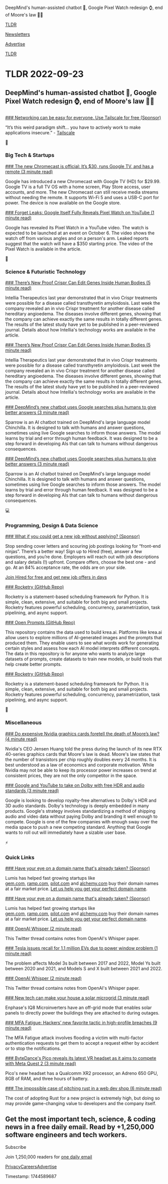 DeepMind's human-assisted chatbot 🤖, Google Pixel Watch redesign ⌚, end of Moore's law 👨‍💻

[TLDR](/)

[Newsletters](/newsletters)

[Advertise](https://advertise.tldr.tech/)

[TLDR](/)

# TLDR 2022-09-23

## DeepMind's human-assisted chatbot 🤖, Google Pixel Watch redesign ⌚, end of Moore's law 👨‍💻

### 

[### Networking can be easy for everyone. Use Tailscale for free (Sponsor)](https://tailscale.com/?utm_source=tldr&amp;utm_medium=email&amp;utm_campaign=2022-09-23&amp;utm_content=brand)

“It’s this weird paradigm shift… you have to actively work to make applications insecure.” - [Tailscale](/09d25afaeebe47998470120b73908dbc)

📱

### Big Tech & Startups

[### The new Chromecast is official: It’s $30, runs Google TV, and has a remote (3 minute read)](https://arstechnica.com/gadgets/2022/09/the-new-chromecast-is-official-its-30-runs-google-tv-and-has-a-remote/?utm_source=tldrnewsletter)

Google has introduced a new Chromecast with Google TV (HD) for $29.99. Google TV is a full TV OS with a home screen, Play Store access, user accounts, and more. The new Chromecast can still receive media streams without needing the remote. It supports Wi-Fi 5 and uses a USB-C port for power. The device is now available on the Google store.

[### Forget Leaks: Google Itself Fully Reveals Pixel Watch on YouTube (1 minute read)](https://www.cnet.com/tech/mobile/forget-leaks-google-itself-reveals-pixel-watch-design-on-youtube/?utm_source=tldrnewsletter)

Google has revealed its Pixel Watch in a YouTube video. The watch is expected to be launched at an event on October 6. The video shows the watch off from various angles and on a person's arm. Leaked reports suggest that the watch will have a $350 starting price. The video of the Pixel Watch is available in the article.

🚀

### Science & Futuristic Technology

[### There’s New Proof Crispr Can Edit Genes Inside Human Bodies (5 minute read)](https://archive.ph/ER2WW?utm_source=tldrnewsletter)

Intellia Therapeutics last year demonstrated that in vivo Crispr treatments were possible for a disease called transthyretin amyloidosis. Last week the company revealed an in vivo Crispr treatment for another disease called hereditary angioedema. The diseases involve different genes, showing that the company can achieve exactly the same results in totally different genes. The results of the latest study have yet to be published in a peer-reviewed journal. Details about how Intellia's technology works are available in the article.

[### There’s New Proof Crispr Can Edit Genes Inside Human Bodies (5 minute read)](https://archive.ph/er2ww?utm_source=tldrnewsletter)

Intellia Therapeutics last year demonstrated that in vivo Crispr treatments were possible for a disease called transthyretin amyloidosis. Last week the company revealed an in vivo Crispr treatment for another disease called hereditary angioedema. The diseases involve different genes, showing that the company can achieve exactly the same results in totally different genes. The results of the latest study have yet to be published in a peer-reviewed journal. Details about how Intellia's technology works are available in the article.

[### DeepMind’s new chatbot uses Google searches plus humans to give better answers (3 minute read)](https://archive.ph/sQwOL?utm_source=tldrnewsletter)

Sparrow is an AI chatbot trained on DeepMind's large language model Chinchilla. It is designed to talk with humans and answer questions, sometimes using live Google searches to inform those answers. The model learns by trial and error through human feedback. It was designed to be a step forward in developing AIs that can talk to humans without dangerous consequences.

[### DeepMind’s new chatbot uses Google searches plus humans to give better answers (3 minute read)](https://archive.ph/sqwol?utm_source=tldrnewsletter)

Sparrow is an AI chatbot trained on DeepMind's large language model Chinchilla. It is designed to talk with humans and answer questions, sometimes using live Google searches to inform those answers. The model learns by trial and error through human feedback. It was designed to be a step forward in developing AIs that can talk to humans without dangerous consequences.

💻

### Programming, Design & Data Science

[### What if you could get a new job without applying? (Sponsor)](https://hired.com/join/?utm_source=newsletter&amp;utm_medium=sponsor&amp;utm_campaign=(b2c)(l-all)(r-all)(tldrnewsletter)&amp;utm_content=find-a-job)

Stop sending cover letters and scouring job postings looking for “front-end ninjas”. There’s a better way! Sign up to Hired (free), answer a few questions, and you’re done. Employers will reach out with job descriptions and salary details (!) upfront. Compare offers, choose the best one - and go. At an 84% acceptance rate, the odds are on your side.

[Join Hired for free and get new job offers in days](https://hired.com/join/?utm_source=newsletter&utm_medium=sponsor&utm_campaign=(b2c)(l-all)(r-all)(tldrnewsletter)&utm_content=find-a-job)

[### Rocketry (GitHub Repo)](https://github.com/Miksus/rocketry?utm_source=tldrnewsletter)

Rocketry is a statement-based scheduling framework for Python. It is simple, clean, extensive, and suitable for both big and small projects. Rocketry features powerful scheduling, concurrency, parametrization, task pipelining, and async support.

[### Open Prompts (GitHub Repo)](https://github.com/krea-ai/open-prompts?utm_source=tldrnewsletter)

This repository contains the data used to build krea.ai. Platforms like krea.ai allow users to explore millions of AI-generated images and the prompts that produced them. They enable users to see what words work for generating certain styles and assess how each AI model interprets different concepts. The data in this repository is for anyone who wants to analyze large datasets of prompts, create datasets to train new models, or build tools that help create better prompts.

[### Rocketry (GitHub Repo)](https://github.com/miksus/rocketry?utm_source=tldrnewsletter)

Rocketry is a statement-based scheduling framework for Python. It is simple, clean, extensive, and suitable for both big and small projects. Rocketry features powerful scheduling, concurrency, parametrization, task pipelining, and async support.

🎁

### Miscellaneous

[### Do expensive Nvidia graphics cards foretell the death of Moore’s law? (4 minute read)](https://arstechnica.com/gaming/2022/09/do-expensive-nvidia-graphics-cards-foretell-the-death-of-moores-law/?utm_source=tldrnewsletter)

Nvidia's CEO Jensen Huang told the press during the launch of its new RTX 40-series graphics cards that Moore's law is dead. Moore's law states that the number of transistors per chip roughly doubles every 24 months. It is best understood as a law of economics and corporate motivation. While Nvidia may not be able to keep its processor power increases on trend at consistent prices, they are not the only competitor in the space.

[### Google and YouTube to take on Dolby with free HDR and audio standards (3 minute read)](https://arstechnica.com/gadgets/2022/09/google-and-youtube-to-take-on-dolby-with-free-hdr-and-audio-standards/?utm_source=tldrnewsletter)

Google is looking to develop royalty-free alternatives to Dolby's HDR and 3D audio standards. Dolby's technology is deeply embedded in many products. Google's strategy involves standardizing a method of shipping audio and video data without paying Dolby and branding it well enough to compete. Google is one of the few companies with enough sway over the media space to push a new competing standard. Anything that Google wants to roll out will immediately have a sizable user base.

⚡

### Quick Links

[### Have your eye on a domain name that's already taken? (Sponsor)](https://bit.ly/3xKT4Oa)

Lumis has helped fast growing startups like [gem.com](https://bit.ly/3xLh5V8), [ramp.com](https://bit.ly/3SmeybM), [pilot.com](https://bit.ly/3xHUCbu) and [alchemy.com](https://bit.ly/3C2l2an) buy their domain names at a fair market price. [Let us help you get your perfect domain name](https://bit.ly/3xKT4Oa).

[### Have your eye on a domain name that's already taken? (Sponsor)](https://bit.ly/3xkt4oa)

Lumis has helped fast growing startups like [gem.com](https://bit.ly/3xLh5V8), [ramp.com](https://bit.ly/3SmeybM), [pilot.com](https://bit.ly/3xHUCbu) and [alchemy.com](https://bit.ly/3C2l2an) buy their domain names at a fair market price. [Let us help you get your perfect domain name](https://bit.ly/3xKT4Oa).

[### OpenAI Whisper (2 minute read)](https://threadreaderapp.com/karpathy/status/1573019730851397632?s=12&amp;t=MYQHrvifkhcgV0WGFOv2AA)

This Twitter thread contains notes from OpenAI's Whisper paper.

[### Tesla issues recall for 1.1 million EVs due to power window problem (1 minute read)](https://arstechnica.com/cars/2022/09/tesla-issues-recall-for-1-1-million-evs-due-to-power-window-problem/?utm_source=tldrnewsletter)

The problem affects Model 3s built between 2017 and 2022, Model Ys built between 2020 and 2021, and Models S and X built between 2021 and 2022.

[### OpenAI Whisper (2 minute read)](https://threadreaderapp.com/karpathy/status/1573019730851397632?s=12&amp;t=myqhrvifkhcgv0wgfov2aa)

This Twitter thread contains notes from OpenAI's Whisper paper.

[### New tech can make your house a solar microgrid (3 minute read)](https://arstechnica.com/science/2022/09/new-tech-can-make-your-house-a-solar-microgrid/?utm_source=tldrnewsletter)

Enphase's IQ8 Microinverters have an off-grid mode that enables solar panels to directly power the buildings they are attached to during outages.

[### MFA Fatigue: Hackers’ new favorite tactic in high-profile breaches (9 minute read)](https://www.bleepingcomputer.com/news/security/mfa-fatigue-hackers-new-favorite-tactic-in-high-profile-breaches/?utm_source=tldrnewsletter)

The MFA Fatigue attack involves flooding a victim with multi-factor authentication requests to get them to accept a request either by accident or to stop the notifications.

[### ByteDance's Pico reveals its latest VR headset as it aims to compete with Meta Quest 2 (3 minute read)](https://www.engadget.com/pico-4-vr-headset-bytedance-150028514.html?utm_source=tldrnewsletter)

Pico's new headset has a Qualcomm XR2 processor, an Adreno 650 GPU, 8GB of RAM, and three hours of battery.

[### The impossible case of pitching rust in a web dev shop (6 minute read)](https://flakm.github.io/posts/rust_why_dev_shop/?utm_source=tldrnewsletter?utm_source=tldrnewsletter)

The cost of adopting Rust for a new project is extremely high, but doing so may provide game-changing value to developers and the company itself.

## Get the most important tech, science, & coding news in a free daily email. Read by +1,250,000 software engineers and tech workers.

Subscribe

Join 1,250,000 readers for [one daily email](/api/latest/tech)

[Privacy](/privacy)[Careers](https://jobs.ashbyhq.com/tldr.tech)[Advertise](/tech/advertise)

Timestamp: 1744589687